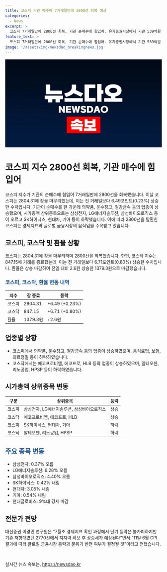 ```yaml
---
title: 코스피 기관 매수에 7거래일만에 2800선 회복 예상
categories:
  - News
excerpt: >
  코스피 7거래일만에 2800선 회복, 기관 순매수에 힘입어. 유가증권시장에서 기관 539억원 순매수, 개인/외국인은 각각 순매도. 업종별로는 의약품/운수창고/철강금속이 상승, 음식료업/보험/의료정밀이 하락. 삼성전자/LG에너지솔루션/삼성바이오로직스 상승, SK하이닉스/현대차/기아 하락. 현대글로비스는 주주친화 정책 발표에 힘입어 9%대 강세. 코스피 지수는 0.23% 상승한 2804.31에 마감. 코스닥은 0.80% 상승한 847.15에 거래 마감. 환율은 2.6원 상승한 1379.3원으로 마감. 예상상 승세가 이어질 것으로 전망됨.
feature_text: >
  코스피 7거래일만에 2800선 회복, 기관 순매수에 힘입어. 유가증권시장에서 기관 539억원 순매수, 개인/외국인은 각각 순매도. 업종별로는 의약품/운수창고/철강금속이 상승, 음식료업/보험/의료정밀이 하락. 삼성전자/LG에너지솔루션/삼성바이오로직스 상승, SK하이닉스/현대차/기아 하락. 현대글로비스는 주주친화 정책 발표에 힘입어 9%대 강세. 코스피 지수는 0.23% 상승한 2804.31에 마감. 코스닥은 0.80% 상승한 847.15에 거래 마감. 환율은 2.6원 상승한 1379.3원으로 마감. 예상상 승세가 이어질 것으로 전망됨.
image: '/assets/img/newsdao_breakingnews.jpg'
---
```


<p><img src="/assets/img/newsdao_breakingnews.jpg" alt="implanttips 속보" /></p>

<h1>코스피 지수 2800선 회복, 기관 매수에 힘입어</h1>

<p data-ke-size="size16">코스피 지수가 기관의 순매수에 힘입어 7거래일만에 2800선을 회복했습니다. 이날 코스피는 2804.31에 장을 마무리했는데, 이는 전 거래일보다 6.49포인트(0.23%) 상승한 수치입니다. 기관이 순매수를 한 가운데 의약품, 운수창고, 철강금속 등의 업종이 상승했으며, 시가총액 상위종목으로는 삼성전자, LG에너지솔루션, 삼성바이오로직스 등이 오르고 SK하이닉스, 현대차, 기아 등이 하락했습니다. 이에 따라 2800선을 탈환한 코스피는 경제지표와 글로벌 금융시장의 움직임을 주목받고 있습니다.</p>

<h2 data-ke-size="size26">코스피, 코스닥 및 환율 상황</h2>

<p data-ke-size="size16">코스피는 2804.31에 장을 마무리하며 2800선을 회복했습니다. 한편, 코스닥 지수는 847.15에 거래를 종료했는데, 이는 전 거래일보다 6.71포인트(0.80%) 상승한 수치입니다. 환율은 상승 마감하여 전일 대비 2.6원 상승한 1379.3원으로 마감했습니다.</p>

<h3 data-ke-size="size24"><span style="color: #1a5490;">코스피, 코스닥, 환율 변동 내역</span></h3>

<table>
    <thead>
        <tr>
            <th>지수</th>
            <th>장 종료</th>
            <th>등락</th>
        </tr>
    </thead>
    <tbody>
        <tr>
            <td>코스피</td>
            <td>2804.31</td>
            <td>+6.49 (+0.23%)</td>
        </tr>
        <tr>
            <td>코스닥</td>
            <td>847.15</td>
            <td>+6.71 (+0.80%)</td>
        </tr>
        <tr>
            <td>환율</td>
            <td>1379.3원</td>
            <td>+2.6원</td>
        </tr>
    </tbody>
</table>

<h2 data-ke-size="size26">업종별 상황</h2>

<ul>
    <li>코스피에서 의약품, 운수창고, 철강금속 등의 업종이 상승하였으며, 음식료업, 보험, 의료정밀 등이 하락하였습니다.</li>
    <li>코스닥에서는 에코프로비엠, 에코프로, HLB 등의 업종이 상승하였으며, 알테오젠, 리노공업, HPSP 등이 하락하였습니다.</li>
</ul>

<h2 data-ke-size="size26">시가총액 상위종목 변동</h2>

<table>
    <thead>
        <tr>
            <th>구분</th>
            <th>상위종목</th>
            <th>등락</th>
        </tr>
    </thead>
    <tbody>
        <tr>
            <td>코스피</td>
            <td>삼성전자, LG에너지솔루션, 삼성바이오로직스</td>
            <td>상승</td>
        </tr>
        <tr>
            <td>코스닥</td>
            <td>에코프로비엠, 에코프로, HLB</td>
            <td>상승</td>
        </tr>
        <tr>
            <td>코스피</td>
            <td>SK하이닉스, 현대차, 기아</td>
            <td>하락</td>
        </tr>
        <tr>
            <td>코스닥</td>
            <td>알테오젠, 리노공업, HPSP</td>
            <td>하락</td>
        </tr>
    </tbody>
</table>

<h2 data-ke-size="size26"><span style="color: #1a5490;">주요 종목 변동</span></h2>

<ul>
    <li>삼성전자: 0.37% 오름</li>
    <li>LG에너지솔루션: 6.28% 오름</li>
    <li>삼성바이오로직스: 4.40% 오름</li>
    <li>SK하이닉스: 0.42% 내림</li>
    <li>현대차: 3.05% 내림</li>
    <li>기아: 0.54% 내림</li>
    <li>현대글로비스: 9%대 강세 마감</li>
</ul>

<h2 data-ke-size="size26">전문가 전망</h2>

<p data-ke-size="size16">대신증권 이경민 연구원은 "7월초 경제지표 확인 과정에서 단기 등락은 불가피하지만 기존 저항대였던 2770선에서 지지력 확보 후 상승세가 예상된다"면서 "11일 6월 CPI 결과에 따라 글로벌 금융시장 등락과 분위기 반전 여부가 결정될 것"이라고 전했습니다.</p>

<p data-ke-size="size16">&nbsp;</p>
실시간 뉴스 속보는, <a href="https://newsdao.kr" rel="dofollow">https://newsdao.kr</a>


